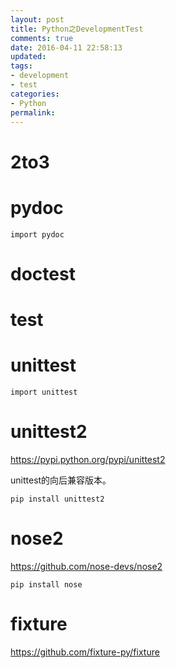 ```yaml
---
layout: post
title: Python之DevelopmentTest
comments: true
date: 2016-04-11 22:58:13
updated:
tags:
- development
- test
categories:
- Python
permalink:
---
```


# 2to3

# pydoc

    import pydoc

# doctest

# test

# unittest

    import unittest

# unittest2

<https://pypi.python.org/pypi/unittest2>

unittest的向后兼容版本。

    pip install unittest2

# nose2

<https://github.com/nose-devs/nose2>

    pip install nose

# fixture

<https://github.com/fixture-py/fixture>
